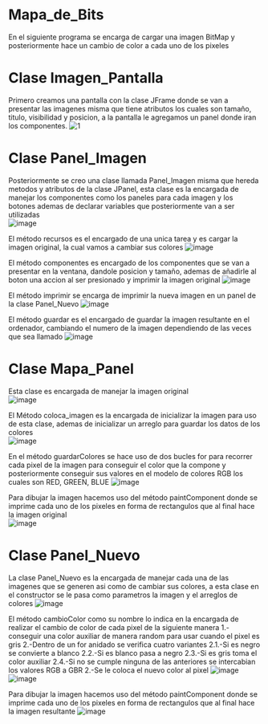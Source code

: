 # Mapa_de_Bits
En el siguiente programa se encarga de cargar una imagen BitMap y posteriormente hace un cambio de color a cada uno de los pixeles

# Clase Imagen_Pantalla

Primero creamos una pantalla con la clase JFrame donde se van a presentar las imagenes misma que tiene atributos los cuales son tamaño, titulo, visibilidad y posicion, a la pantalla le agregamos un panel donde iran los componentes.
![1](https://user-images.githubusercontent.com/71307223/132049544-97d3d961-5931-48d4-8fee-0de5e1d6d836.png)

# Clase Panel_Imagen

Posteriormente se creo una clase llamada Panel_Imagen misma que hereda metodos y atributos de la clase JPanel, esta clase es la encargada de manejar los componentes como los paneles para cada imagen y los botones ademas de declarar variables que posteriormente van a ser utilizadas                                                                          
![image](https://user-images.githubusercontent.com/71307223/132052711-c4f76bea-8691-45b8-8a87-9e53a3c9f025.png)

El método recursos es el encargado de una unica tarea y es cargar la imagen original, la cual vamos a cambiar sus colores
![image](https://user-images.githubusercontent.com/71307223/132053212-31fb1ab9-5aa2-44df-b9c0-fa1af1d71706.png)

El método componentes es encargado de los componentes que se van a presentar en la ventana, dandole posicion y tamaño, ademas de añadirle al boton una accion al ser presionado y imprimir la imagen original
![image](https://user-images.githubusercontent.com/71307223/132053481-20dc20c0-d3c2-4738-8af2-2c51532f3365.png)

El método imprimir se encarga de imprimir la nueva imagen en un panel de la clase Panel_Nuevo
![image](https://user-images.githubusercontent.com/71307223/132053748-9bcded4e-6d02-4aa4-99ad-6d867d02b95a.png)

El método guardar es el encargado de guardar la imagen resultante en el ordenador, cambiando el numero de la imagen dependiendo de las veces que sea llamado
![image](https://user-images.githubusercontent.com/71307223/132053878-a32f63b8-3d73-4e49-96b4-0c9a08819469.png)

# Clase Mapa_Panel

Esta clase es encargada de manejar la imagen original                                         
![image](https://user-images.githubusercontent.com/71307223/132054358-62f6bff6-ebf3-430c-bed6-4f6f10d73666.png)

El Método coloca_imagen es la encargada de inicializar la imagen para uso de esta clase, ademas de inicializar un arreglo para guardar los datos de los colores                      
![image](https://user-images.githubusercontent.com/71307223/132054436-6fdd1b59-2dd2-462f-b246-2bbacc493300.png)

En el método guardarColores se hace uso de dos bucles for para recorrer cada pixel de la imagen para conseguir el color que la compone y posteriormente conseguir sus valores en el modelo de colores RGB los cuales son RED, GREEN, BLUE
![image](https://user-images.githubusercontent.com/71307223/132054678-72e4dc25-f85c-4cbc-aadb-bf8e81f609ab.png)

Para dibujar la imagen hacemos uso del método paintComponent donde se imprime cada uno de los pixeles en forma de rectangulos que al final hace la imagen original                  
![image](https://user-images.githubusercontent.com/71307223/132055533-713f6763-3368-430f-a0c7-e82dacb87025.png)

# Clase Panel_Nuevo

La clase Panel_Nuevo es la encargada de manejar cada una de las imagenes que se generen asi como de cambiar sus colores, a esta clase en el constructor se le pasa como parametros la imagen y el arreglos de colores
![image](https://user-images.githubusercontent.com/71307223/132055881-f810907c-d568-43a2-889b-e262a92dfbb5.png)

El método cambioColor como su nombre lo indica en la encargada de realizar el cambio de color de cada pixel de la siguiente manera
1.-conseguir una color auxiliar de manera random para usar cuando el pixel es gris 
2.-Dentro de un for anidado se verifica cuatro variantes 
2.1.-Si es negro se convierte a blanco
2.2.-Si es blanco pasa a negro
2.3.-Si es gris toma el color auxiliar
2.4.-Si no se cumple ninguna de las anteriores se intercabian los valores RGB a GBR 
2.-Se le coloca el nuevo color al pixel
![image](https://user-images.githubusercontent.com/71307223/132056079-4c99542b-d8ba-4c65-bf76-92bb9b1d9bbc.png)
![image](https://user-images.githubusercontent.com/71307223/132056138-d772dfc2-0b7d-48b4-ba48-6b5acc3766e8.png)

Para dibujar la imagen hacemos uso del método paintComponent donde se imprime cada uno de los pixeles en forma de rectangulos que al final hace la imagen resultante
![image](https://user-images.githubusercontent.com/71307223/132056637-0f76a7d7-5dbe-46f0-a6be-be5ce8e5478e.png)

